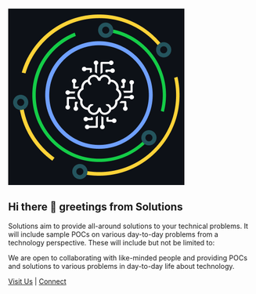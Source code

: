 ![LSN Solutions Logo](sol_github_360.png "Sol Dark Logo")

## Hi there 👋 greetings from Solutions

Solutions aim to provide all-around solutions to your technical problems. It will include sample POCs on various day-to-day problems from a technology perspective. These will include but not be limited to:

We are open to collaborating with like-minded people and providing POCs and solutions to various problems in day-to-day life about technology.

[Visit Us](https://solutions.lurisan.in)  |  [Connect](mailto:contact.lsnsol@lurisan.in)
